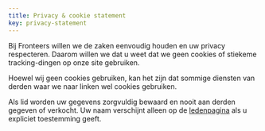 ```yaml
---
title: Privacy & cookie statement
key: privacy-statement
---
```


Bij Fronteers willen we de zaken eenvoudig houden en uw privacy respecteren. Daarom willen we dat u weet dat we geen cookies of stiekeme tracking-dingen op onze site gebruiken.

Hoewel wij geen cookies gebruiken, kan het zijn dat sommige diensten van derden waar we naar linken wel cookies gebruiken.

Als lid worden uw gegevens zorgvuldig bewaard en nooit aan derden gegeven of verkocht.
Uw naam verschijnt alleen op de [ledenpagina](/nl/leden/) als u expliciet toestemming geeft.
